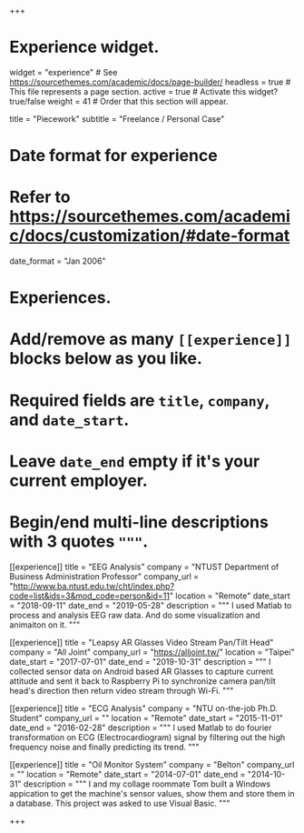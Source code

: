 +++
# Experience widget.
widget = "experience"  # See https://sourcethemes.com/academic/docs/page-builder/
headless = true  # This file represents a page section.
active = true  # Activate this widget? true/false
weight = 41  # Order that this section will appear.

title = "Piecework"
subtitle = "Freelance / Personal Case"

# Date format for experience
#   Refer to https://sourcethemes.com/academic/docs/customization/#date-format
date_format = "Jan 2006"

# Experiences.
#   Add/remove as many `[[experience]]` blocks below as you like.
#   Required fields are `title`, `company`, and `date_start`.
#   Leave `date_end` empty if it's your current employer.
#   Begin/end multi-line descriptions with 3 quotes `"""`.
[[experience]]
  title = "EEG Analysis"
  company = "NTUST Department of Business Administration Professor"
  company_url = "http://www.ba.ntust.edu.tw/cht/index.php?code=list&ids=3&mod_code=person&id=11"
  location = "Remote"
  date_start = "2018-09-11"
  date_end = "2019-05-28"
  description = """
  I used Matlab to process and analysis EEG raw data. And do some visualization and animaiton on it.
  """

[[experience]]
  title = "Leapsy AR Glasses Video Stream Pan/Tilt Head"
  company = "All Joint"
  company_url = "https://alljoint.tw/"
  location = "Taipei"
  date_start = "2017-07-01"
  date_end = "2019-10-31"
  description = """
  I collected sensor data on Android based AR Glasses to capture current attitude and sent it back to Raspberry Pi to synchronize camera pan/tilt head's direction then return video stream through Wi-Fi.
  """

[[experience]]
  title = "ECG Analysis"
  company = "NTU on-the-job Ph.D. Student"
  company_url = ""
  location = "Remote"
  date_start = "2015-11-01"
  date_end = "2016-02-28"
  description = """
  I used Matlab to do fourier transformation on ECG (Electrocardiogram) signal by filtering out the high frequency noise and finally predicting its trend.
  """

[[experience]]
  title = "Oil Monitor System"
  company = "Belton"
  company_url = ""
  location = "Remote"
  date_start = "2014-07-01"
  date_end = "2014-10-31"
  description = """
  I and my collage roommate Tom built a Windows appication to get the machine's sensor values, show them and store them in a database. This project was asked to use Visual Basic.
  """

+++
